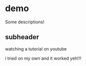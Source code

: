 # demo
Some descriptions!

## subheader

watching a tutorial on youtube

i tried on my own and it worked yeh!!!